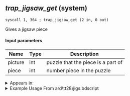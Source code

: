 ## *trap_jigsaw_get* (system)

`syscall 1, 364 ; trap_jigsaw_get (2 in, 0 out)`

Gives a jigsaw piece

#### Input parameters
| Name | Type | Description
|------|------|------------
| picture   | int   | puzzle that the piece is a part of
| piece   | int   | number piece in the puzzle




<details>
	<summary>Appears in:</summary>
| filename | Entity (obj)
|----------|-------------
| ard\tt28\jigs.bdscript       |           

</details>

<details>
	<summary>Example Usage From ard\tt28\jigs.bdscript</summary>
```plaintext
TR2:
 pushImm 0
 pushImm 4
 syscall 1, 364 ; trap_jigsaw_get (2 in, 0 out)
 ret
```
</details>

